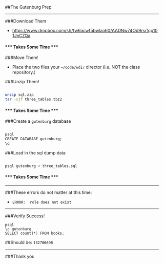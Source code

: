 ##The Gutenburg Prep

---


###Download Them
- https://www.dropbox.com/sh/fw6acwf5bwlao60/AADNw74Od9rsrfqp101JnCZQa

#### *** Takes Some Time ***

###Move Them!
- Place the two files your `~/code/wdi/` director (i.e. NOT the class repository.)

###Unzip Them!

```bash

unzip sql.zip
tar -xjf three_tables.tbz2
```

#### *** Takes Some Time ***


###Create a `gutenburg` database

```bash

psql
CREATE DATABASE gutenburg;
\q
```

###Load in the sql dump data

```bash

psql gutenburg < three_tables.sql
```

#### *** Takes Some Time ***

---

###These errors do not matter at this time:
- `ERROR:  role does not exist`

---


###Verify Success!

```
psql
\c gutenburg
SELECT count(*) FROM books;

```

##Should be: `132706698`

---

###Thank you
